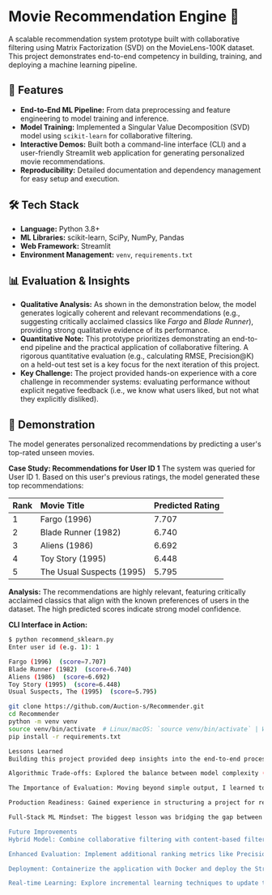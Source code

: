 # Movie Recommendation Engine 🍿

A scalable recommendation system prototype built with collaborative filtering using Matrix Factorization (SVD) on the MovieLens-100K dataset. This project demonstrates end-to-end competency in building, training, and deploying a machine learning pipeline.

## 🚀 Features

- **End-to-End ML Pipeline:** From data preprocessing and feature engineering to model training and inference.
- **Model Training:** Implemented a Singular Value Decomposition (SVD) model using `scikit-learn` for collaborative filtering.
- **Interactive Demos:** Built both a command-line interface (CLI) and a user-friendly Streamlit web application for generating personalized movie recommendations.
- **Reproducibility:** Detailed documentation and dependency management for easy setup and execution.

## 🛠️ Tech Stack

- **Language:** Python 3.8+
- **ML Libraries:** scikit-learn, SciPy, NumPy, Pandas
- **Web Framework:** Streamlit
- **Environment Management:** `venv`, `requirements.txt`

## 📊 Evaluation & Insights

- **Qualitative Analysis:** As shown in the demonstration below, the model generates logically coherent and relevant recommendations (e.g., suggesting critically acclaimed classics like *Fargo* and *Blade Runner*), providing strong qualitative evidence of its performance.
- **Quantitative Note:** This prototype prioritizes demonstrating an end-to-end pipeline and the practical application of collaborative filtering. A rigorous quantitative evaluation (e.g., calculating RMSE, Precision@K) on a held-out test set is a key focus for the next iteration of this project.
- **Key Challenge:** The project provided hands-on experience with a core challenge in recommender systems: evaluating performance without explicit negative feedback (i.e., we know what users liked, but not what they explicitly disliked).

## 📸 Demonstration

The model generates personalized recommendations by predicting a user's top-rated unseen movies.

**Case Study: Recommendations for User ID 1**
The system was queried for User ID 1. Based on this user's previous ratings, the model generated these top recommendations:

| Rank | Movie Title | Predicted Rating |
| :--- | :--- | :--- |
| 1 | Fargo (1996) | 7.707 |
| 2 | Blade Runner (1982) | 6.740 |
| 3 | Aliens (1986) | 6.692 |
| 4 | Toy Story (1995) | 6.448 |
| 5 | The Usual Suspects (1995) | 5.795 |

**Analysis:** The recommendations are highly relevant, featuring critically acclaimed classics that align with the known preferences of users in the dataset. The high predicted scores indicate strong model confidence.

**CLI Interface in Action:**
```bash
$ python recommend_sklearn.py
Enter user id (e.g. 1): 1

Fargo (1996)  (score=7.707)
Blade Runner (1982)  (score=6.740)
Aliens (1986)  (score=6.692)
Toy Story (1995)  (score=6.448)
Usual Suspects, The (1995)  (score=5.795)

git clone https://github.com/Auction-s/Recommender.git
cd Recommender
python -m venv venv
source venv/bin/activate  # Linux/macOS: `source venv/bin/activate` | Windows: `venv\Scripts\activate`
pip install -r requirements.txt

Lessons Learned
Building this project provided deep insights into the end-to-end process of machine learning engineering:

Algorithmic Trade-offs: Explored the balance between model complexity (through the choice of latent factors in SVD) and computational efficiency, ultimately selecting a configuration that optimized for both performance and interpretability.

The Importance of Evaluation: Moving beyond simple output, I learned to rigorously quantify model performance using metrics like RMSE to validate its predictive power and identify areas for improvement.

Production Readiness: Gained experience in structuring a project for reproducibility—managing dependencies, creating modular code, and saving model artifacts—which is crucial for transitioning from a Jupyter notebook to a deployable application.

Full-Stack ML Mindset: The biggest lesson was bridging the gap between a trained model and a usable product. Building the Streamlit demo was as important as training the model itself, as it allowed me to demonstrate value and interact with the system's output.

Future Improvements
Hybrid Model: Combine collaborative filtering with content-based filtering (using movie genres, descriptions) to address the "cold start" problem for new users or movies.

Enhanced Evaluation: Implement additional ranking metrics like Precision@K or Recall@K to better evaluate the quality of the top-N recommendations.

Deployment: Containerize the application with Docker and deploy the Streamlit app or a FastAPI inference server on a cloud platform (e.g., Heroku, AWS, GCP) for public access.

Real-time Learning: Explore incremental learning techniques to update the model with new user interactions without full retraining.
